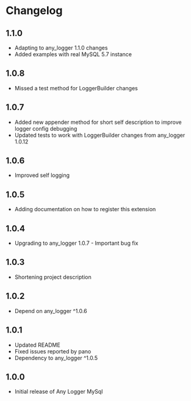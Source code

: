 # Changelog

## 1.1.0

* Adapting to any_logger 1.1.0 changes
* Added examples with real MySQL 5.7 instance

## 1.0.8

* Missed a test method for LoggerBuilder changes

## 1.0.7

* Added new appender method for short self description to improve logger config debugging
* Updated tests to work with LoggerBuilder changes from any_logger 1.0.12

## 1.0.6

* Improved self logging

## 1.0.5

* Adding documentation on how to register this extension
 
## 1.0.4

* Upgrading to any_logger 1.0.7 - Important bug fix

## 1.0.3

* Shortening project description

## 1.0.2

* Depend on any_logger ^1.0.6

## 1.0.1

* Updated README
* Fixed issues reported by pano
* Dependency to any_logger ^1.0.5

## 1.0.0

* Initial release of Any Logger MySql
